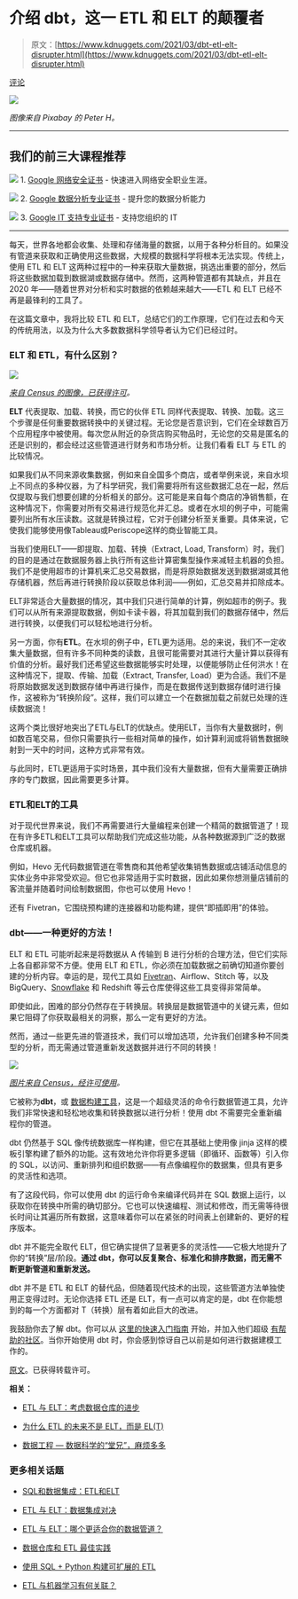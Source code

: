 # 介绍 dbt，这一 ETL 和 ELT 的颠覆者

> 原文：[https://www.kdnuggets.com/2021/03/dbt-etl-elt-disrupter.html](https://www.kdnuggets.com/2021/03/dbt-etl-elt-disrupter.html)

[评论](#comments)

![](../Images/8218fc5fb0678ac4d3578f6a9337014f.png)

*图像来自 Pixabay 的 Peter H。*

* * *

## 我们的前三大课程推荐

![](../Images/0244c01ba9267c002ef39d4907e0b8fb.png) 1\. [Google 网络安全证书](https://www.kdnuggets.com/google-cybersecurity) - 快速进入网络安全职业生涯。

![](../Images/e225c49c3c91745821c8c0368bf04711.png) 2\. [Google 数据分析专业证书](https://www.kdnuggets.com/google-data-analytics) - 提升您的数据分析能力

![](../Images/0244c01ba9267c002ef39d4907e0b8fb.png) 3\. [Google IT 支持专业证书](https://www.kdnuggets.com/google-itsupport) - 支持您组织的 IT

* * *

每天，世界各地都会收集、处理和存储海量的数据，以用于各种分析目的。如果没有管道来获取和正确使用这些数据，大规模的数据科学将根本无法实现。传统上，使用 ETL 和 ELT 这两种过程中的一种来获取大量数据，挑选出重要的部分，然后将这些数据加载到数据湖或数据存储中。然而，这两种管道都有其缺点，并且在 2020 年——随着世界对分析和实时数据的依赖越来越大——ETL 和 ELT 已经不再是最锋利的工具了。

在这篇文章中，我将比较 ETL 和 ELT，总结它们的工作原理，它们在过去和今天的传统用法，以及为什么大多数数据科学领导者认为它们已经过时。

### ELT 和 ETL，有什么区别？

![](../Images/5cf611bb1565d657c9d5ff8ccb337637.png)

*[来自 Census 的图像，已获得许可](https://blog.getcensus.com/a-complete-guide-to-revenue-cohort-analysis/)。*

**ELT** 代表提取、加载、转换，而它的伙伴 ETL 同样代表提取、转换、加载。这三个步骤是任何重要数据转换中的关键过程。无论您是否意识到，它们在全球数百万个应用程序中被使用。每次您从附近的杂货店购买物品时，无论您的交易是匿名的还是识别的，都会经过这些管道进行财务和市场分析。让我们看看 ELT 与 ETL 的比较情况。

如果我们从不同来源收集数据，例如来自全国多个商店，或者举例来说，来自水坝上不同点的多种仪器，为了科学研究，我们需要将所有这些数据汇总在一起，然后仅提取与我们想要创建的分析相关的部分。这可能是来自每个商店的净销售额，在这种情况下，你需要对所有交易进行规范化并汇总。或者在水坝的例子中，可能需要列出所有水压读数。这就是转换过程，它对于创建分析至关重要。具体来说，它使我们能够使用像Tableau或Periscope这样的商业智能工具。

当我们使用ELT——即提取、加载、转换（Extract, Load, Transform）时，我们的目的是通过在数据服务器上执行所有这些计算密集型操作来减轻主机器的负担。我们不是使用超市的计算机来汇总交易数据，而是将原始数据发送到数据湖或其他存储机器，然后再进行转换阶段以获取总体利润——例如，汇总交易并扣除成本。

ELT非常适合大量数据的情况，其中我们只进行简单的计算，例如超市的例子。我们可以从所有来源提取数据，例如卡读卡器，将其加载到我们的数据存储中，然后进行转换，以便我们可以轻松地进行分析。

另一方面，你有**ETL**。在水坝的例子中，ETL更为适用。总的来说，我们不一定收集大量数据，但有许多不同种类的读数，且很可能需要对其进行大量计算以获得有价值的分析。最好我们还希望这些数据能够实时处理，以便能够防止任何洪水！在这种情况下，提取、传输、加载（Extract, Transfer, Load）更为合适。我们不是将原始数据发送到数据存储中再进行操作，而是在数据传送到数据存储时进行操作，这被称为“转换阶段”。这样，我们可以建立一个在数据加载之前就已处理的连续数据流！

这两个类比很好地突出了ETL与ELT的优缺点。使用ELT，当你有大量数据时，例如数百笔交易，但你只需要执行一些相对简单的操作，如计算利润或将销售数据映射到一天中的时间，这种方式非常有效。

与此同时，ETL更适用于实时场景，其中我们没有大量数据，但有大量需要正确排序的专门数据，因此需要更多计算。

### ETL和ELT的工具

对于现代世界来说，我们不再需要进行大量编程来创建一个精简的数据管道了！现在有许多ETL和ELT工具可以帮助我们完成这些功能，从各种数据源到广泛的数据仓库或机器。

例如，Hevo 无代码数据管道在零售商和其他希望收集销售数据或店铺活动信息的实体业务中非常受欢迎。但它也非常适用于实时数据，因此如果你想测量店铺前的客流量并随着时间绘制数据图，你也可以使用 Hevo！

还有 Fivetran，它围绕预构建的连接器和功能构建，提供“即插即用”的体验。

### dbt——一种更好的方法！

ELT 和 ETL 可能听起来是将数据从 A 传输到 B 进行分析的合理方法，但它们实际上各自都非常不方便。使用 ELT 和 ETL，你必须在加载数据之前确切知道你要创建的分析内容。幸运的是，现代工具如 [Fivetran](https://blog.getcensus.com/dbt-the-etl-elt-disrupter/fivetran.com)、Airflow、Stitch 等，以及 BigQuery、[Snowflake](https://www.snowflake.com/) 和 Redshift 等云仓库使得这些工具变得非常简单。

即使如此，困难的部分仍然存在于转换层。转换层是数据管道中的关键元素，但如果它阻碍了你获取最相关的洞察，那么一定有更好的方法。

然而，通过一些更先进的管道技术，我们可以增加选项，允许我们创建多种不同类型的分析，而无需通过管道重新发送数据并进行不同的转换！

![](../Images/77e1a6900ccf94fd42df4107dd0afedc.png)

*[图片来自 Census，经许可使用](https://blog.getcensus.com/a-complete-guide-to-revenue-cohort-analysis/)。*

它被称为**dbt**，或 [数据构建工具](https://getdbt.com/)，这是一个超级灵活的命令行数据管道工具，允许我们非常快速和轻松地收集和转换数据以进行分析！使用 dbt 不需要完全重新编程你的管道。

dbt 仍然基于 SQL 像传统数据库一样构建，但它在其基础上使用像 jinja 这样的模板引擎构建了额外的功能。这有效地允许你将更多逻辑（即循环、函数等）引入你的 SQL，以访问、重新排列和组织数据——有点像编程你的数据集，但具有更多的灵活性和选项。

有了这段代码，你可以使用 dbt 的运行命令来编译代码并在 SQL 数据上运行，以获取你在转换中所需的确切部分。它也可以快速编程、测试和修改，而无需等待很长时间让其遍历所有数据，这意味着你可以在紧张的时间表上创建新的、更好的程序版本。

dbt 并不能完全取代 ELT，但它确实提供了显著更多的灵活性——它极大地提升了你的“转换”层/阶段。**通过 dbt，你可以反复聚合、标准化和排序数据，而无需不断更新管道和重新发送。**

dbt 并不是 ETL 和 ELT 的替代品，但随着现代技术的出现，这些管道方法单独使用正变得过时。无论你选择 ETL 还是 ELT，有一点可以肯定的是，dbt 在你能想到的每一个方面都对 T（转换）层有着如此巨大的改进。

我鼓励你去了解 dbt。你可以从 [这里的快速入门指南](https://docs.getdbt.com/tutorial/setting-up) 开始，并加入他们超级 [有帮助的社区](https://community.getdbt.com/)。当你开始使用 dbt 时，你会感到惊讶自己以前是如何进行数据建模工作的。

[原文](https://towardsdatascience.com/introducing-dbt-the-etl-elt-disrupter-4351adc34123)。已获得转载许可。

**相关：**

+   [ETL 与 ELT：考虑数据仓库的进步](https://www.kdnuggets.com/2018/05/etl-vs-elt-considering-advancement-data-warehouses.html)

+   [为什么 ETL 的未来不是 ELT，而是 EL(T)](https://www.kdnuggets.com/2020/12/future-etl-is-elt.html)

+   [数据工程 — 数据科学的“堂兄”，麻烦多多](https://www.kdnuggets.com/2021/01/data-engineering-troublesome.html)

### 更多相关话题

+   [SQL和数据集成：ETL和ELT](https://www.kdnuggets.com/2023/01/sql-data-integration-etl-elt.html)

+   [ETL 与 ELT：数据集成对决](https://www.kdnuggets.com/2022/08/etl-elt-data-integration-showdown.html)

+   [ETL 与 ELT：哪个更适合你的数据管道？](https://www.kdnuggets.com/2023/03/etl-elt-one-right-data-pipeline.html)

+   [数据仓库和 ETL 最佳实践](https://www.kdnuggets.com/2023/02/data-warehousing-etl-best-practices.html)

+   [使用 SQL + Python 构建可扩展的 ETL](https://www.kdnuggets.com/2022/04/building-scalable-etl-sql-python.html)

+   [ETL 与机器学习有何关联？](https://www.kdnuggets.com/2022/08/etl-machine-learning.html)
